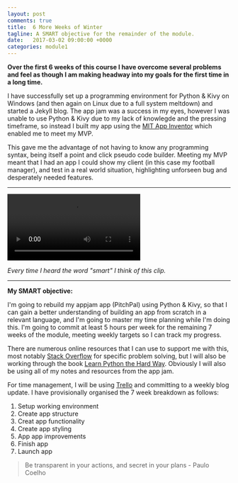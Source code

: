 ```yaml
---
layout: post
comments: true
title:  6 More Weeks of Winter
tagline: A SMART objective for the remainder of the module.
date:   2017-03-02 09:00:00 +0000
categories: module1
---
```


**Over the first 6 weeks of this course I have overcome several problems and feel as though I am making headway into my goals for the first time in a long time.**

I have successfully set up a programming environment for Python & Kivy on Windows (and then again on Linux due to a full system meltdown) and started a Jekyll blog. The app jam was a success in my eyes, however I was unable to use Python & Kivy due to my lack of knowlegde and the pressing timeframe, so instead I built my app using the [MIT App Inventor](http://ai2.appinventor.mit.edu) which enabled me to meet my MVP.

This gave me the advantage of not having to know any programming syntax, being itself a point and click pseudo code builder. Meeting my MVP meant that I had an app I could show my client (in this case my football manager), and test in a real world situation, highlighting unforseen bug and desperately needed features.

---

<video src="/media/SMRT.mp4" controls>
Sorry, your browser doesn't support embedded videos, 
but don't worry, you can <a href="/media/SMRT.mp4">download it</a>
and watch it with your favorite video player!
</video>

*Every time I heard the word "smart" I think of this clip.*

---

**My SMART objective:**

I'm going to rebuild my appjam app (PitchPal) using Python &amp; Kivy, so that I can gain a better understanding of building an app from scratch in a relevant language, and I'm going to master my time planning while I'm doing this. I'm going to commit at least 5 hours per week for the remaining 7 weeks of the module, meeting weekly targets so I can track my progress.

There are numerous online resources that I can use to support me with this, most notably [Stack Overflow](http://stackoverflow.com/) for specific problem solving, but I will also be working through the book [Learn Python the Hard Way](https://learnpythonthehardway.org). Obviously I will also be using all of my notes and resources from the app jam.

For time management, I will be using [Trello](https://trello.com/) and committing to a weekly blog update. I have provisionally organised the 7 week breakdown as follows:

1. Setup working environment
2. Create app structure
3. Creat app functionality
4. Create app styling
5. App app improvements
6. Finish app
7. Launch app

> Be transparent in your actions, and secret in your plans - Paulo Coelho

[//]: <> (Write an entry of 250 - 300 words in your blog noting your progress so far. The post should identify one challenge and / or obstacle and one SMART action to resolve the issue.)
